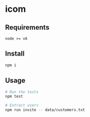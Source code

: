 # icom

## Requirements
`node >= v6`

## Install
```bash
npm i
```

## Usage

```bash
# Run the tests
npm test

# Extract users
npm run invite -- data/customers.txt
```
